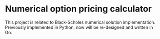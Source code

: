 # Numerical option pricing calculator
This project is related to Black-Scholes numerical solution implementation.
Previously implemented in Python, now will be re-designed and written in Go.